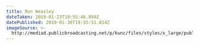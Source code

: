```yaml
---
title: Ron Weasley
dateTaken: 2019-01-23T19:55:46.899Z
datePublished: 2019-01-30T19:55:51.814Z
imageSource: >-
  http://mediad.publicbroadcasting.net/p/kunc/files/styles/x_large/public/201804/5013237121_6731107784_o.jpg
---
```


